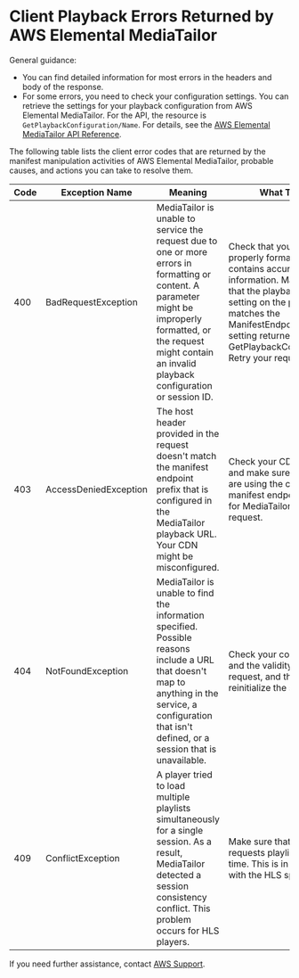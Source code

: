 # Client Playback Errors Returned by AWS Elemental MediaTailor<a name="playback-errors-client"></a>

General guidance: 
+ You can find detailed information for most errors in the headers and body of the response\.
+ For some errors, you need to check your configuration settings\. You can retrieve the settings for your playback configuration from AWS Elemental MediaTailor\. For the API, the resource is `GetPlaybackConfiguration/Name`\. For details, see the [AWS Elemental MediaTailor API Reference](https://docs.aws.amazon.com/mediatailor/latest/apireference/)\. 

The following table lists the client error codes that are returned by the manifest manipulation activities of AWS Elemental MediaTailor, probable causes, and actions you can take to resolve them\.


| Code  | Exception Name  | Meaning | What To Do | 
| --- | --- | --- | --- | 
| 400 | BadRequestException | MediaTailor is unable to service the request due to one or more errors in formatting or content\. A parameter might be improperly formatted, or the request might contain an invalid playback configuration or session ID\. | Check that your request is properly formatted and contains accurate information\. Make sure that the playback endpoint setting on the player matches the ManifestEndpointPrefix setting returned by GetPlaybackConfiguration\. Retry your request\.  | 
| 403 | AccessDeniedException | The host header provided in the request doesn't match the manifest endpoint prefix that is configured in the MediaTailor playback URL\. Your CDN might be misconfigured\.  | Check your CDN settings and make sure that you are using the correct manifest endpoint prefix for MediaTailor\. Retry your request\.  | 
| 404 | NotFoundException | MediaTailor is unable to find the information specified\. Possible reasons include a URL that doesn't map to anything in the service, a configuration that isn't defined, or a session that is unavailable\. | Check your configuration and the validity of your request, and then reinitialize the session\.  | 
| 409 | ConflictException | A player tried to load multiple playlists simultaneously for a single session\. As a result, MediaTailor detected a session consistency conflict\. This problem occurs for HLS players\. | Make sure that your player requests playlists one at a time\. This is in accordance with the HLS specification\.  | 

 If you need further assistance, contact [AWS Support](https://aws.amazon.com/premiumsupport/)\.